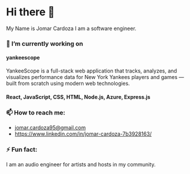# Hi there 👋

My Name is Jomar Cardoza I am a software engineer.

### 🔭 I’m currently working on 
#### yankeescope
YankeeScope is a full-stack web application that tracks, analyzes, and visualizes performance data for New York Yankees players and games — built from scratch using modern web technologies.

#### React, JavaScript, CSS, HTML, Node.js, Azure, Express.js

### 📫 How to reach me:
- jomar.cardoza95@gmail.com
- https://www.linkedin.com/in/jomar-cardoza-7b3928163/

### ⚡ Fun fact: 
I am an audio engineer for artists and hosts in my community.
